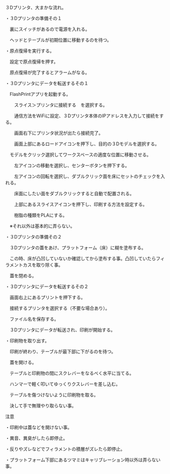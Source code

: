 ３Dプリンタ、大まかな流れ。

・３Dプリンタの準備その１

　裏にスイッチがあるので電源を入れる。

　ヘッドとテーブルが初期位置に移動するのを待つ。

・原点復帰を実行する。

　設定で原点復帰を押す。

　原点復帰が完了するとアラームがなる。

・３Dプリンタにデータを転送するその１

　FlashPrintアプリを起動する。

　　スライス＞プリンタに接続する　を選択する。

　　通信方法をWiFiに設定、３Dプリンタ本体のIPアドレスを入力して接続をする。

　　画面右下にプリンタ状況が出たら接続完了。

　　画面上部にあるロードアイコンを押下し、目的の３Dモデルを選択する。

　モデルをクリック選択してワークスペースの適度な位置に移動させる。

　　左アイコンの移動を選択し、センターボタンを押下する。

　　左アイコンの回転を選択し、ダブルクリック面を床にセットのチェックを入れる。

　　床面にしたい面をダブルクリックすると自動で配置される。

　　上部にあるスライスアイコンを押下し、印刷する方法を設定する。

　　樹脂の種類をPLAにする。

 　※それ以外は基本的に弄らない。


・３Dプリンタの準備その２

　３Dプリンタの蓋をあけ、プラットフォーム（床）に糊を塗布する。

　この時、床が凸凹していないか確認してから塗布する事。凸凹していたらフィラメントカスを取り除く事。

　蓋を閉める。

・３Dプリンタにデータを転送するその２

　画面右上にあるプリントを押下する。

　接続するプリンタを選択する（不要な場合あり）。

　ファイル名を保存する。

　３Dプリンタにデータが転送され、印刷が開始する。

・印刷物を取り出す。

　印刷が終わり、テーブルが最下部に下がるのを待つ。

　蓋を開ける。

　テーブルと印刷物の間にスクレバーをなるべく水平に当てる。

　ハンマーで軽く叩いてゆっくりクスレバーを差し込む。

　テーブルを傷つけないように印刷物を取る。

　決して手で無理やり取らない事。


注意

・印刷中は蓋などを開けない事。

・異音、異臭がしたら即停止。

・反りやズレなどでフィラメントの積層がズレたら即停止。

・プラットフォーム下部にあるツマミはキャリブレーション時以外は弄らない事。
